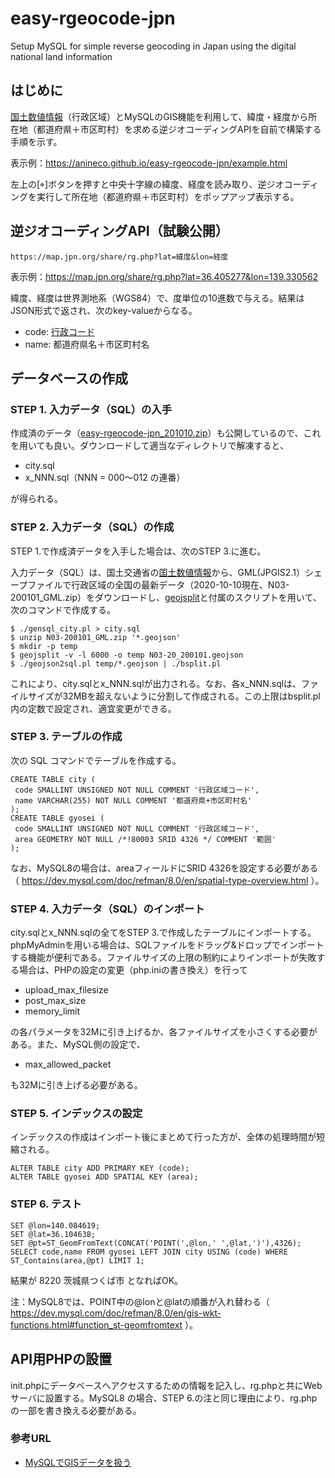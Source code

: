 # easy-rgeocode-jpn
Setup MySQL for simple reverse geocoding in Japan using the digital national land information

## はじめに
[国土数値情報](https://nlftp.mlit.go.jp/)（行政区域）とMySQLのGIS機能を利用して、緯度・経度から所在地（都道府県＋市区町村）を求める逆ジオコーディングAPIを自前で構築する手順を示す。

表示例：https://anineco.github.io/easy-rgeocode-jpn/example.html

左上の[⌖]ボタンを押すと中央十字線の緯度、経度を読み取り、逆ジオコーディングを実行して所在地（都道府県＋市区町村）をポップアップ表示する。

## 逆ジオコーディングAPI（試験公開）
```
https://map.jpn.org/share/rg.php?lat=緯度&lon=経度
```
表示例：https://map.jpn.org/share/rg.php?lat=36.405277&lon=139.330562

緯度、経度は世界測地系（WGS84）で、度単位の10進数で与える。結果はJSON形式で返され、次のkey-valueからなる。
* code: [行政コード](https://nlftp.mlit.go.jp/ksj/gml/codelist/AdminAreaCd.html)
* name: 都道府県名＋市区町村名

## データベースの作成

### STEP 1. 入力データ（SQL）の入手
作成済のデータ（[easy-rgeocode-jpn_201010.zip](https://map.jpn.org/share/easy-rgeocode-jpn_201010.zip)）も公開しているので、これを用いても良い。ダウンロードして適当なディレクトリで解凍すると、
* city.sql
* x_NNN.sql（NNN = 000〜012 の連番）

が得られる。

### STEP 2. 入力データ（SQL）の作成
STEP 1.で作成済データを入手した場合は、次のSTEP 3.に進む。

入力データ（SQL）は、国土交通省の[国土数値情報](https://nlftp.mlit.go.jp/)から、GML(JPGIS2.1）シェープファイルで行政区域の全国の最新データ（2020-10-10現在、N03-200101_GML.zip）をダウンロードし、[geojsplit](https://github.com/woodb/geojsplit)と付属のスクリプトを用いて、次のコマンドで作成する。
```
$ ./gensql_city.pl > city.sql
$ unzip N03-200101_GML.zip '*.geojson'
$ mkdir -p temp
$ geojsplit -v -l 6000 -o temp N03-20_200101.geojson
$ ./geojson2sql.pl temp/*.geojson | ./bsplit.pl
```
これにより、city.sqlとx_NNN.sqlが出力される。なお、各x_NNN.sqlは、ファイルサイズが32MBを超えないように分割して作成される。この上限はbsplit.pl内の定数で設定され、適宜変更ができる。

### STEP 3. テーブルの作成

次の SQL コマンドでテーブルを作成する。
```
CREATE TABLE city (
 code SMALLINT UNSIGNED NOT NULL COMMENT '行政区域コード',
 name VARCHAR(255) NOT NULL COMMENT '都道府県+市区町村名'
);
CREATE TABLE gyosei (
 code SMALLINT UNSIGNED NOT NULL COMMENT '行政区域コード',
 area GEOMETRY NOT NULL /*!80003 SRID 4326 */ COMMENT '範囲'
);
```
なお、MySQL8の場合は、areaフィールドにSRID 4326を設定する必要がある（
https://dev.mysql.com/doc/refman/8.0/en/spatial-type-overview.html
）。

### STEP 4. 入力データ（SQL）のインポート
city.sqlとx_NNN.sqlの全てをSTEP 3.で作成したテーブルにインポートする。phpMyAdminを用いる場合は、SQLファイルをドラッグ&ドロップでインポートする機能が便利である。ファイルサイズの上限の制約によりインポートが失敗する場合は、PHPの設定の変更（php.iniの書き換え）を行って
* upload_max_filesize
* post_max_size
* memory_limit

の各パラメータを32Mに引き上げるか、各ファイルサイズを小さくする必要がある。また、MySQL側の設定で、
* max_allowed_packet

も32Mに引き上げる必要がある。

### STEP 5. インデックスの設定
インデックスの作成はインポート後にまとめて行った方が、全体の処理時間が短縮される。
```
ALTER TABLE city ADD PRIMARY KEY (code);
ALTER TABLE gyosei ADD SPATIAL KEY (area);
```

### STEP 6. テスト
```
SET @lon=140.084619;
SET @lat=36.104638;
SET @pt=ST_GeomFromText(CONCAT('POINT(',@lon,' ',@lat,')'),4326);
SELECT code,name FROM gyosei LEFT JOIN city USING (code) WHERE ST_Contains(area,@pt) LIMIT 1;
```
結果が 8220 茨城県つくば市 となればOK。

注：MySQL8では、POINT中の@lonと@latの順番が入れ替わる（
https://dev.mysql.com/doc/refman/8.0/en/gis-wkt-functions.html#function_st-geomfromtext
）。 

## API用PHPの設置
init.phpにデータベースへアクセスするための情報を記入し、rg.phpと共にWebサーバに設置する。MySQL8 の場合、STEP 6.の注と同じ理由により、rg.phpの一部を書き換える必要がある。

### 参考URL
* [MySQLでGISデータを扱う](https://qiita.com/onunu/items/59ef2c050b35773ced0d)
